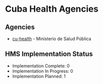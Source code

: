 # Cuba Health Agencies

## Agencies

- [cu-health](cu-health/index.md) - Ministerio de Salud Pública

## HMS Implementation Status

- Implementation Complete: 0
- Implementation In Progress: 0
- Implementation Planned: 1
